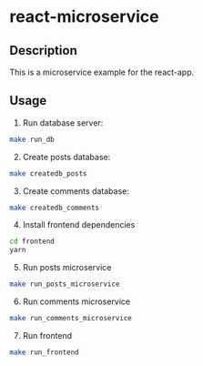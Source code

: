 # react-microservice

## Description

This is a microservice example for the react-app.

## Usage

1. Run database server:

```bash
make run_db
```

2. Create posts database:

```bash
make createdb_posts
```

3. Create comments database:

```bash
make createdb_comments
```

4. Install frontend dependencies

```bash
cd frontend
yarn
```

5. Run posts microservice

```bash
make run_posts_microservice
```

6. Run comments microservice

```bash
make run_comments_microservice
```

7. Run frontend

```bash
make run_frontend
```
